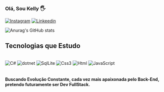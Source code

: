 

### Olá, Sou Kelly 🖐️


[![Instagram](https://img.shields.io/badge/Instagram-E4405F?style=for-the-badge&logo=instagram&logoColor=white)]()
[![Linkeedin](https://img.shields.io/badge/LinkedIn-0077B5?style=for-the-badge&logo=linkedin&logoColor=white)](https://www.linkedin.com/in/kelly-ferreira-0b148121b/)

![Anurag's GitHub stats](https://github-readme-stats.vercel.app/api?username=Kelly-Rejane&show_icons=true&theme=radical) 


## Tecnologias que Estudo 

<div style="display: inline_block"><br/>

<img align="center" alt="C#" src="https://img.shields.io/badge/C%23-239120?style=for-the-badge&logo=c-sharp&logoColor=white"/>
<img align="center" alt="dotnet" src="https://img.shields.io/badge/.NET-5C2D91?style=for-the-badge&logo=.net&logoColor=white"/>
<img align="center" alt="SqlLite" src="https://img.shields.io/badge/SQLite-07405E?style=for-the-badge&logo=sqlite&logoColor=white"/>
<img align="center" alt="Css3" src="https://img.shields.io/badge/CSS3-1572B6?style=for-the-badge&logo=css3&logoColor=white"/>
<img align="center" alt="Html" src="https://img.shields.io/badge/HTML5-E34F26?style=for-the-badge&logo=html5&logoColor=white"/>
<img align="center" alt="JavaScript" src="https://img.shields.io/badge/JavaScript-F7DF1E?style=for-the-badge&logo=javascript&logoColor=black"/>

</div><br>

#### Buscando Evolução Constante, cada vez mais apaixonada pelo Back-End, pretendo futuramente ser Dev FullStack.
